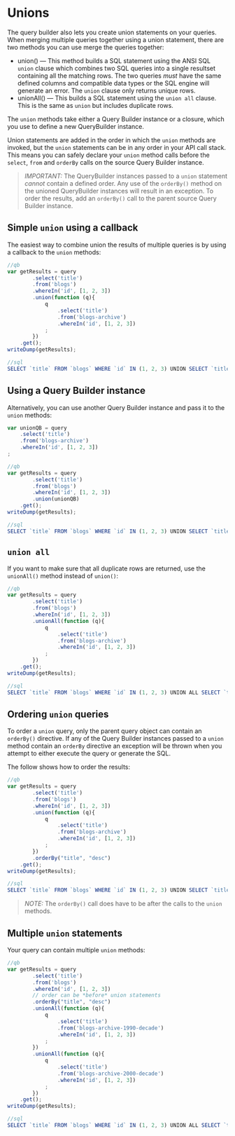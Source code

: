 # Unions

The query builder also lets you create union statements on your queries. When merging multiple queries together using a union statement, there are two methods you can use merge the queries together:

* union() — This method builds a SQL statement using the ANSI SQL `union` clause which combines two SQL queries into a single resultset containing all the matching rows. The two queries *must* have the same defined columns and compatible data types or the SQL engine will generate an error. The `union` clause only returns unique rows.
* unionAll() — This builds a SQL statement using the `union all` clause. This is the same as `union` but includes duplicate rows. 

The `union` methods take either a Query Builder instance or a closure, which you use to define a new QueryBuilder instance. 

Union statements are added in the order in which the `union` methods are invoked, but the `union` statements can be in any order in your API call stack. This means you can safely declare your `union` method calls before the `select`, `from` and `orderBy` calls on the source Query Builder instance.

> *IMPORTANT:* The QueryBuilder instances passed to a `union` statement *cannot* contain a defined order. Any use of the `orderBy()` method on the unioned QueryBuilder instances will result in an exception. To order the results, add an `orderBy()` call to the parent source Query Builder instance.


## Simple `union` using a callback

The easiest way to combine union the results of multiple queries is by using a callback to the `union` methods:

```javascript
//qb
var getResults = query
		.select('title')
		.from('blogs')
		.whereIn('id', [1, 2, 3])
		.union(function (q){
			q
				.select('title')
				.from('blogs-archive')
				.whereIn('id', [1, 2, 3])
			;
		})
    .get();
writeDump(getResults);

//sql
SELECT `title` FROM `blogs` WHERE `id` IN (1, 2, 3) UNION SELECT `title` FROM `blogs-archive` WHERE `id` IN (1, 2, 3)
```

## Using a Query Builder instance

Alternatively, you can use another Query Builder instance and pass it to the `union` methods:

```javascript
var unionQB = query
	.select('title')
	.from('blogs-archive')
	.whereIn('id', [1, 2, 3])
;

//qb
var getResults = query
		.select('title')
		.from('blogs')
		.whereIn('id', [1, 2, 3])
		.union(unionQB)
    .get();
writeDump(getResults);

//sql
SELECT `title` FROM `blogs` WHERE `id` IN (1, 2, 3) UNION SELECT `title` FROM `blogs-archive` WHERE `id` IN (1, 2, 3)
```

## `union all`

If you want to make sure that all duplicate rows are returned, use the `unionAll()` method instead of `union()`:

```javascript
//qb
var getResults = query
		.select('title')
		.from('blogs')
		.whereIn('id', [1, 2, 3])
		.unionAll(function (q){
			q
				.select('title')
				.from('blogs-archive')
				.whereIn('id', [1, 2, 3])
			;
		})
    .get();
writeDump(getResults);

//sql
SELECT `title` FROM `blogs` WHERE `id` IN (1, 2, 3) UNION ALL SELECT `title` FROM `blogs-archive` WHERE `id` IN (1, 2, 3)
```


## Ordering `union` queries

To order a `union` query, only the parent query object can contain an `orderBy()` directive. If any of the Query Builder instances
passed to a `union` method contain an `orderBy` directive an exception will be thrown when you attempt to either execute the query or generate the SQL.

The follow shows how to order the results:

```javascript
//qb
var getResults = query
		.select('title')
		.from('blogs')
		.whereIn('id', [1, 2, 3])
		.union(function (q){
			q
				.select('title')
				.from('blogs-archive')
				.whereIn('id', [1, 2, 3])
			;
		})
		.orderBy("title", "desc")
    .get();
writeDump(getResults);

//sql
SELECT `title` FROM `blogs` WHERE `id` IN (1, 2, 3) UNION SELECT `title` FROM `blogs-archive` WHERE `id` IN (1, 2, 3) ORDER BY `title` DESC
```

> *NOTE:* The `orderBy()` call does have to be after the calls to the `union` methods.



## Multiple `union` statements

Your query can contain multiple `union` methods:

```javascript
//qb
var getResults = query
		.select('title')
		.from('blogs')
		.whereIn('id', [1, 2, 3])
		// order can be *before* union statements
		.orderBy("title", "desc")
		.unionAll(function (q){
			q
				.select('title')
				.from('blogs-archive-1990-decade')
				.whereIn('id', [1, 2, 3])
			;
		})
		.unionAll(function (q){
			q
				.select('title')
				.from('blogs-archive-2000-decade')
				.whereIn('id', [1, 2, 3])
			;
		})
    .get();
writeDump(getResults);

//sql
SELECT `title` FROM `blogs` WHERE `id` IN (1, 2, 3) UNION ALL SELECT `title` FROM `blogs-archive-1990-decade` WHERE `id` IN (1, 2, 3) UNION ALL SELECT `title` FROM `blogs-archive-2000-decade` WHERE `id` IN (1, 2, 3) ORDER BY `title` DESC
```

